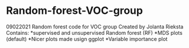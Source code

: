 # Random-forest-VOC-group
09022021 Random forest code for VOC group
Created by Jolanta Rieksta
Contains:
  *supervised and unsupervised Random forest (RF) 
  *MDS plots (default)
  *Nicer plots made usign ggplot
  *Variable importance plot
  
